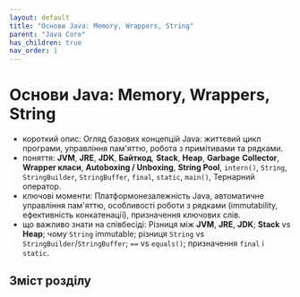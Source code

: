 ```yaml
---
layout: default
title: "Основи Java: Memory, Wrappers, String"
parent: "Java Core"
has_children: true
nav_order: 1
---
```


# Основи Java: Memory, Wrappers, String

* короткий опис: Огляд базових концепцій Java: життєвий цикл програми, управління пам'яттю, робота з примітивами та рядками.
* поняття: **JVM**, **JRE**, **JDK**, **Байткод**, **Stack**, **Heap**, **Garbage** **Collector**, **Wrapper класи**, **Autoboxing / Unboxing**, **String Pool**, `intern()`, `String`, `StringBuilder`, `StringBuffer`, `final`, `static`, `main()`, Тернарний оператор.
* ключові моменти: Платформонезалежність Java, автоматичне управління пам'яттю, особливості роботи з рядками (immutability, ефективність конкатенації), призначення ключових слів.
* що важливо знати на співбесіді: Різниця між **JVM**, **JRE**, **JDK**; **Stack** vs **Heap**; чому `String` immutable; різниця `String` vs `StringBuilder`/`StringBuffer`; `==` vs `equals()`; призначення `final` і `static`.

## Зміст розділу
